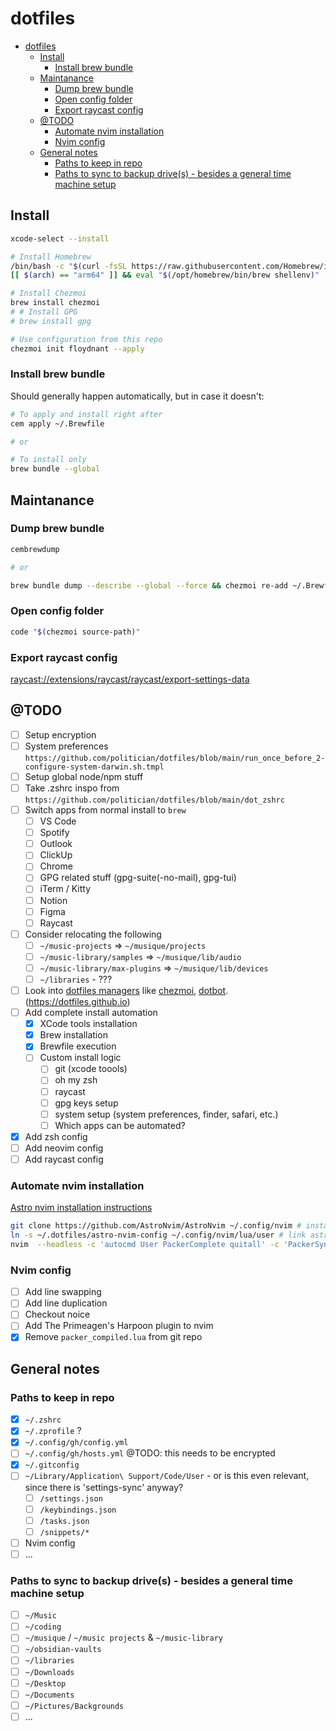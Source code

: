 # dotfiles

- [dotfiles](#dotfiles)
  - [Install](#install)
    - [Install brew bundle](#install-brew-bundle)
  - [Maintanance](#maintanance)
    - [Dump brew bundle](#dump-brew-bundle)
    - [Open config folder](#open-config-folder)
    - [Export raycast config](#export-raycast-config)
  - [@TODO](#todo)
    - [Automate nvim installation](#automate-nvim-installation)
    - [Nvim config](#nvim-config)
  - [General notes](#general-notes)
    - [Paths to keep in repo](#paths-to-keep-in-repo)
    - [Paths to sync to backup drive(s) - besides a general time machine setup](#paths-to-sync-to-backup-drives---besides-a-general-time-machine-setup)

## Install

```sh
xcode-select --install

# Install Homebrew
/bin/bash -c "$(curl -fsSL https://raw.githubusercontent.com/Homebrew/install/HEAD/install.sh)"
[[ $(arch) == "arm64" ]] && eval "$(/opt/homebrew/bin/brew shellenv)" || eval "$(/usr/local/bin/brew shellenv)"

# Install Chezmoi
brew install chezmoi
# # Install GPG
# brew install gpg

# Use configuration from this repo
chezmoi init floydnant --apply
```

### Install brew bundle

Should generally happen automatically, but in case it doesn't:

```sh
# To apply and install right after
cem apply ~/.Brewfile

# or

# To install only
brew bundle --global
```

## Maintanance

### Dump brew bundle

```sh
cembrewdump

# or

brew bundle dump --describe --global --force && chezmoi re-add ~/.Brewfile
```

### Open config folder

```sh
code "$(chezmoi source-path)"
```

### Export raycast config

[raycast://extensions/raycast/raycast/export-settings-data](raycast://extensions/raycast/raycast/export-settings-data)

## @TODO

-   [ ] Setup encryption
-   [ ] System preferences `https://github.com/politician/dotfiles/blob/main/run_once_before_2-configure-system-darwin.sh.tmpl`
-   [ ] Setup global node/npm stuff
-   [ ] Take .zshrc inspo from `https://github.com/politician/dotfiles/blob/main/dot_zshrc`
-   [ ] Switch apps from normal install to `brew`
    -   [ ] VS Code
    -   [ ] Spotify
    -   [ ] Outlook
    -   [ ] ClickUp
    -   [ ] Chrome
    -   [ ] GPG related stuff (gpg-suite(-no-mail), gpg-tui)
    -   [ ] iTerm / Kitty
    -   [ ] Notion
    -   [ ] Figma
    -   [ ] Raycast
-   [ ] Consider relocating the following
    -   [ ] `~/music-projects` => `~/musique/projects`
    -   [ ] `~/music-library/samples` => `~/musique/lib/audio`
    -   [ ] `~/music-library/max-plugins` => `~/musique/lib/devices`
    -   [ ] `~/libraries` - ???
-   [ ] Look into [dotfiles managers](https://dotfiles.github.io/utilities/) like [chezmoi](https://www.chezmoi.io), [dotbot](https://github.com/anishathalye/dotbot). (https://dotfiles.github.io)
-   [ ] Add complete install automation
    -   [x] XCode tools installation
    -   [x] Brew installation
    -   [x] Brewfile execution
    -   [ ] Custom install logic
        -   [ ] git (xcode toools)
        -   [ ] oh my zsh
        -   [ ] raycast
        -   [ ] gpg keys setup
        -   [ ] system setup (system preferences, finder, safari, etc.)
        -   [ ] Which apps can be automated?
-   [x] Add zsh config
-   [ ] Add neovim config
-   [ ] Add raycast config

### Automate nvim installation

[Astro nvim installation instructions](https://astronvim.github.io/Configuration/manage_user_config#installing-from-an-existing-user-configuration)

```bash
git clone https://github.com/AstroNvim/AstroNvim ~/.config/nvim # install astro nvim
ln -s ~/.dotfiles/astro-nvim-config ~/.config/nvim/lua/user # link astro nvim config
nvim  --headless -c 'autocmd User PackerComplete quitall' -c 'PackerSync' # install plugins
```

### Nvim config

-   [ ] Add line swapping
-   [ ] Add line duplication
-   [ ] Checkout noice
-   [ ] Add The Primeagen's Harpoon plugin to nvim
-   [x] Remove `packer_compiled.lua` from git repo

## General notes

### Paths to keep in repo

-   [x] `~/.zshrc`
-   [x] `~/.zprofile` ?
-   [x] `~/.config/gh/config.yml`
-   [ ] `~/.config/gh/hosts.yml` @TODO: this needs to be encrypted
-   [x] `~/.gitconfig`
-   [ ] `~/Library/Application\ Support/Code/User` - or is this even relevant, since there is 'settings-sync' anyway?
    -   [ ] `/settings.json`
    -   [ ] `/keybindings.json`
    -   [ ] `/tasks.json`
    -   [ ] `/snippets/*`
-   [ ] Nvim config
-   [ ] ...

### Paths to sync to backup drive(s) - besides a general time machine setup

-   [ ] `~/Music`
-   [ ] `~/coding`
-   [ ] `~/musique` / `~/music projects` & `~/music-library`
-   [ ] `~/obsidian-vaults`
-   [ ] `~/libraries`
-   [ ] `~/Downloads`
-   [ ] `~/Desktop`
-   [ ] `~/Documents`
-   [ ] `~/Pictures/Backgrounds`
-   [ ] ...
